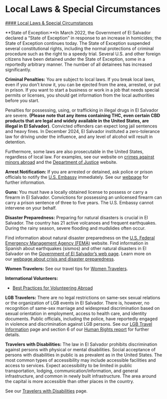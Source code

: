 # Local Laws & Special Circumstances

[#### Local Laws & Special Circumstances](javascript:void(0); "Local Laws & Special Circumstances")

**State of Exception:**In March 2022, the Government of El Salvador declared a “State of Exception” in response to an increase in homicides; the State of Exception continues today. The State of Exception suspended several constitutional rights, including the normal protections of criminal procedure such as the right to a speedy trial. Several U.S. and other foreign citizens have been detained under the State of Exception, some in a reportedly arbitrary manner. The number of all detainees has increased significantly.

**Criminal Penalties:** You are subject to local laws. If you break local laws, even if you don’t know it, you can be ejected from the area, arrested, or put in prison. If you want to start a business or work in a job that needs special permits or licenses, you should get information from the local authorities before you start.

Penalties for possessing, using, or trafficking in illegal drugs in El Salvador are severe. **(Please note that any items containing THC, even certain CBD products that are legal and widely available in the United States, are illegal in El Salvador)**. Convicted offenders can expect long jail sentences and heavy fines. In December 2024, El Salvador instituted a zero-tolerance law for driving under the influence, and any level of alcohol will result in detention.

Furthermore, some laws are also prosecutable in the United States, regardless of local law. For examples, see our website on [crimes against minors abroad](https://travel.state.gov/content/travel/en/international-travel/emergencies/arrest-detention/crimes-against-minors.html) and the [Department of Justice](https://www.justice.gov/archives/jm/criminal-resource-manual-1617-extraterritorial-criminal-jurisdiction-18-usc-112-878-970-1116) website.

**Arrest Notification:** If you are arrested or detained, ask police or prison officials to notify the [U.S. Embassy](https://sv.usembassy.gov/) immediately. See our [webpage](https://travel.state.gov/content/travel/en/international-travel/emergencies/arrest-detention.html) for further information.

**Guns:** You must have a locally obtained license to possess or carry a firearm in El Salvador. Convictions for possessing an unlicensed firearm can carry a prison sentence of three to five years. The U.S. Embassy cannot intervene on your behalf.

**Disaster Preparedness:** Preparing for natural disasters is crucial in El Salvador. The country has 21 active volcanoes and frequent earthquakes. During the rainy season, severe flooding and mudslides often occur.

Find information about natural disaster preparedness on the [U.S. Federal Emergency Management Agency (FEMA)](https://www.fema.gov/) website. Find information in Spanish about earthquakes (sismos) and other natural disasters in El Salvador on the [Government of El Salvador’s web page](http://www.snet.gob.sv/). Learn more on our [webpage about crisis and disaster preparedness](https://travel.state.gov/content/travel/en/international-travel/before-you-go/crisis_and_disaster_abroad_be_ready.html).

**Women Travelers:** See our travel tips for [Women Travelers](https://travel.state.gov/content/travel/en/international-travel/before-you-go/travelers-with-special-considerations/women-travelers.html).

**International Volunteers:**

* [Best Practices for Volunteering Abroad](https://travel.state.gov/content/travel/en/international-travel/before-you-go/travelers-with-special-considerations/volunteering-abroad.html)

**LGB Travelers:** There are no legal restrictions on same-sex sexual relations or the organization of LGB events in El Salvador. There is, however, no recognition of same-sex marriage and widespread discrimination based on sexual orientation in employment, access to health care, and identity documents. Public officials, including the police, have reportedly engaged in violence and discrimination against LGB persons. See our [LGB Travel Information](https://travel.state.gov/content/travel/en/international-travel/before-you-go/travelers-with-special-considerations/lgb.html) page and section 6 of our [Human Rights report](https://www.state.gov/reports/2023-country-reports-on-human-rights-practices/el-salvador/) for further details.

**Travelers with Disabilities:** The law in El Salvador prohibits discrimination against persons with physical or mental disabilities. Social acceptance of persons with disabilities in public is as prevalent as in the United States. The most common types of accessibility may include accessible facilities and access to services. Expect accessibility to be limited in public transportation, lodging, communication/information, and general infrastructure, and common in newly built infrastructure. The area around the capital is more accessible than other places in the country.

See our [Travelers with Disabilities](https://travel.state.gov/content/travel/en/international-travel/before-you-go/travelers-with-special-considerations/traveling-with-disabilties.html) page.